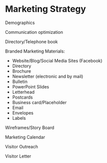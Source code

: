 # Marketing Strategy
Demographics

Communication optimization

Directory/Telephone book

Branded Marketing Materials:
* Website/Blog/Social Media Sites (Facebook)
* Directory
* Brochure
* Newsletter (electronic and by mail)
* Bulletin
* PowerPoint Slides
* Letterhead
* Postcards
* Business card/Placeholder
* Email
* Envelopes
* Labels

Wireframes/Story Board

Marketing Calendar

Visitor Outreach

Visitor Letter

